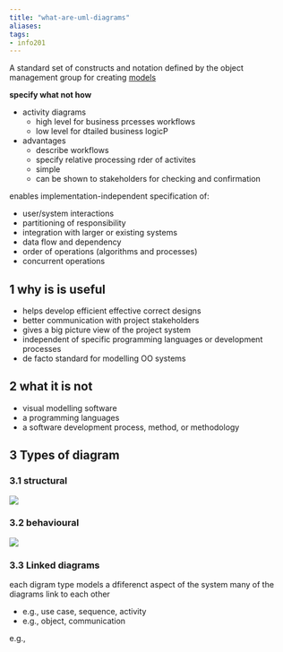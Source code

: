 ```yaml
---
title: "what-are-uml-diagrams"
aliases: 
tags: 
- info201
---
```


A standard set of constructs and notation defined by the object management group for creating [models](notes/models.md)

**specify what not how**

- activity diagrams
	- high level for business prcesses workflows
	- low level for dtailed business logicP
- advantages
	-  describe workflows
	- specify relative processing rder of activites
	- simple
	- can be shown to stakeholders for checking and confirmation

enables implementation-independent specification of:
- user/system interactions
- partitioning of responsibility
- integration with larger or existing systems
- data flow and dependency
- order of operations (algorithms and processes)
- concurrent operations

## 1 why is is useful
- helps develop efficient effective correct designs
- better communication with project stakeholders
- gives a big picture view of the project system
- independent of specific programming languages or development processes
- de facto standard for modelling OO systems

## 2 what it is not
- visual modelling software
- a programming languages
- a software development process, method, or methodology

## 3 Types of diagram
### 3.1 structural

![](https://i.imgur.com/zS15EFj.png#invert)

### 3.2 behavioural

![](https://i.imgur.com/4lj2QIt.png#invert)

### 3.3 Linked diagrams
each digram type models a dfiferenct aspect of the system
many of the diagrams link to each other
- e.g., use case, sequence, activity
- e.g., object, communication

e.g.,
